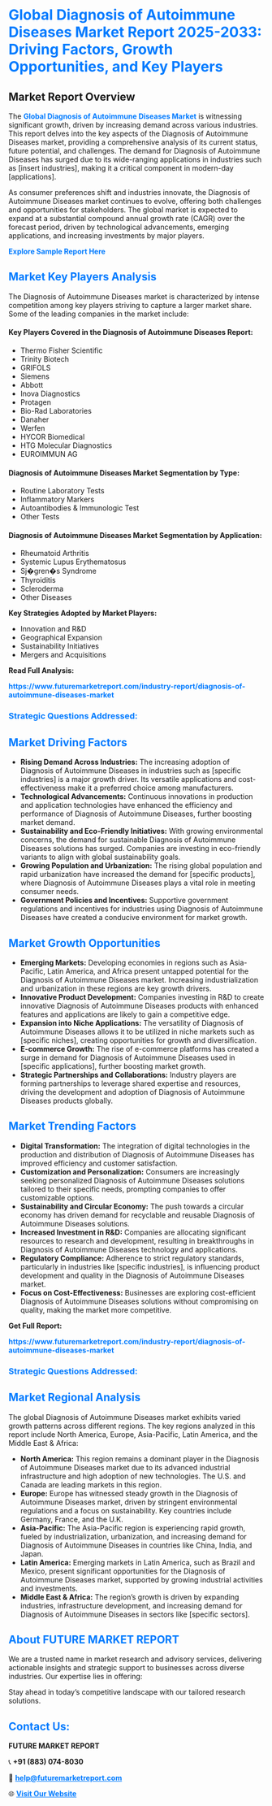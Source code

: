<h1 style="color: #007BFF;">Global Diagnosis of Autoimmune Diseases Market Report 2025-2033: Driving Factors, Growth Opportunities, and Key Players</h1>

<section id="overview">
<h2>Market Report Overview</h2>
<p>The <a href="https://www.futuremarketreport.com/industry-report/diagnosis-of-autoimmune-diseases-market" style="color: #007BFF; text-decoration: none;"><strong>Global Diagnosis of Autoimmune Diseases Market</strong></a> is witnessing significant growth, driven by increasing demand across various industries. This report delves into the key aspects of the Diagnosis of Autoimmune Diseases market, providing a comprehensive analysis of its current status, future potential, and challenges. The demand for Diagnosis of Autoimmune Diseases has surged due to its wide-ranging applications in industries such as [insert industries], making it a critical component in modern-day [applications].</p>
<p>As consumer preferences shift and industries innovate, the Diagnosis of Autoimmune Diseases market continues to evolve, offering both challenges and opportunities for stakeholders. The global market is expected to expand at a substantial compound annual growth rate (CAGR) over the forecast period, driven by technological advancements, emerging applications, and increasing investments by major players.</p>
</section>

<section id="overview">
<p><a href="https://www.futuremarketreport.com/request-sample/reportId=78021" style="color: #007BFF; text-decoration: none;"><strong>Explore Sample Report Here</strong></a></p>
</section>

<section id="key-players">
<h2 style="color: #007BFF;">Market Key Players Analysis</h2>
<p>The Diagnosis of Autoimmune Diseases market is characterized by intense competition among key players striving to capture a larger market share. Some of the leading companies in the market include:</p>
<h4>Key Players Covered in the Diagnosis of Autoimmune Diseases Report:</h4>
<ul><li>Thermo Fisher Scientific</li><li>Trinity Biotech</li><li>GRIFOLS</li><li>Siemens</li><li>Abbott</li><li>Inova Diagnostics</li><li>Protagen</li><li>Bio-Rad Laboratories</li><li>Danaher</li><li>Werfen</li><li>HYCOR Biomedical</li><li>HTG Molecular Diagnostics</li><li>EUROIMMUN AG</li></ul>
<h4>Diagnosis of Autoimmune Diseases Market Segmentation by Type:</h4>
<ul><li>Routine Laboratory Tests</li><li>Inflammatory Markers</li><li>Autoantibodies &amp; Immunologic Test</li><li>Other Tests</li></ul>

<h4>Diagnosis of Autoimmune Diseases Market Segmentation by Application:</h4>
<ul><li>Rheumatoid Arthritis</li><li>Systemic Lupus Erythematosus</li><li>Sj�gren�s Syndrome</li><li>Thyroiditis</li><li>Scleroderma</li><li>Other Diseases</li></ul>
<p><strong>Key Strategies Adopted by Market Players:</strong></p>
<ul>
<li>Innovation and R&D</li>
<li>Geographical Expansion</li>
<li>Sustainability Initiatives</li>
<li>Mergers and Acquisitions</li>
</ul>
</section>

<section>
<p><strong>Read Full Analysis: </strong></p><a href="https://www.futuremarketreport.com/industry-report/diagnosis-of-autoimmune-diseases-market" style="color: #007BFF; text-decoration: none;"><strong>https://www.futuremarketreport.com/industry-report/diagnosis-of-autoimmune-diseases-market</strong></a>
<h3 style="color: #007BFF;">Strategic Questions Addressed:</h3>
</section>

<section id="driving-factors">
<h2 style="color: #007BFF;">Market Driving Factors</h2>
<ul>
<li><strong>Rising Demand Across Industries:</strong> The increasing adoption of Diagnosis of Autoimmune Diseases in industries such as [specific industries] is a major growth driver. Its versatile applications and cost-effectiveness make it a preferred choice among manufacturers.</li>
<li><strong>Technological Advancements:</strong> Continuous innovations in production and application technologies have enhanced the efficiency and performance of Diagnosis of Autoimmune Diseases, further boosting market demand.</li>
<li><strong>Sustainability and Eco-Friendly Initiatives:</strong> With growing environmental concerns, the demand for sustainable Diagnosis of Autoimmune Diseases solutions has surged. Companies are investing in eco-friendly variants to align with global sustainability goals.</li>
<li><strong>Growing Population and Urbanization:</strong> The rising global population and rapid urbanization have increased the demand for [specific products], where Diagnosis of Autoimmune Diseases plays a vital role in meeting consumer needs.</li>
<li><strong>Government Policies and Incentives:</strong> Supportive government regulations and incentives for industries using Diagnosis of Autoimmune Diseases have created a conducive environment for market growth.</li>
</ul>
</section>

<section id="growth-opportunities">
<h2 style="color: #007BFF;">Market Growth Opportunities</h2>
<ul>
<li><strong>Emerging Markets:</strong> Developing economies in regions such as Asia-Pacific, Latin America, and Africa present untapped potential for the Diagnosis of Autoimmune Diseases market. Increasing industrialization and urbanization in these regions are key growth drivers.</li>
<li><strong>Innovative Product Development:</strong> Companies investing in R&D to create innovative Diagnosis of Autoimmune Diseases products with enhanced features and applications are likely to gain a competitive edge.</li>
<li><strong>Expansion into Niche Applications:</strong> The versatility of Diagnosis of Autoimmune Diseases allows it to be utilized in niche markets such as [specific niches], creating opportunities for growth and diversification.</li>
<li><strong>E-commerce Growth:</strong> The rise of e-commerce platforms has created a surge in demand for Diagnosis of Autoimmune Diseases used in [specific applications], further boosting market growth.</li>
<li><strong>Strategic Partnerships and Collaborations:</strong> Industry players are forming partnerships to leverage shared expertise and resources, driving the development and adoption of Diagnosis of Autoimmune Diseases products globally.</li>
</ul>
</section>

<section id="trending-factors">
<h2 style="color: #007BFF;">Market Trending Factors</h2>
<ul>
<li><strong>Digital Transformation:</strong> The integration of digital technologies in the production and distribution of Diagnosis of Autoimmune Diseases has improved efficiency and customer satisfaction.</li>
<li><strong>Customization and Personalization:</strong> Consumers are increasingly seeking personalized Diagnosis of Autoimmune Diseases solutions tailored to their specific needs, prompting companies to offer customizable options.</li>
<li><strong>Sustainability and Circular Economy:</strong> The push towards a circular economy has driven demand for recyclable and reusable Diagnosis of Autoimmune Diseases solutions.</li>
<li><strong>Increased Investment in R&D:</strong> Companies are allocating significant resources to research and development, resulting in breakthroughs in Diagnosis of Autoimmune Diseases technology and applications.</li>
<li><strong>Regulatory Compliance:</strong> Adherence to strict regulatory standards, particularly in industries like [specific industries], is influencing product development and quality in the Diagnosis of Autoimmune Diseases market.</li>
<li><strong>Focus on Cost-Effectiveness:</strong> Businesses are exploring cost-efficient Diagnosis of Autoimmune Diseases solutions without compromising on quality, making the market more competitive.</li>
</ul>
</section>

<section>
<p><strong>Get Full Report: </strong></p><a href="https://www.futuremarketreport.com/industry-report/diagnosis-of-autoimmune-diseases-market" style="color: #007BFF; text-decoration: none;"><strong>https://www.futuremarketreport.com/industry-report/diagnosis-of-autoimmune-diseases-market</strong></a>
<h3 style="color: #007BFF;">Strategic Questions Addressed:</h3>
</section>


<section id="regional-analysis">
<h2 style="color: #007BFF;">Market Regional Analysis</h2>
<p>The global Diagnosis of Autoimmune Diseases market exhibits varied growth patterns across different regions. The key regions analyzed in this report include North America, Europe, Asia-Pacific, Latin America, and the Middle East & Africa:</p>
<ul>
<li><strong>North America:</strong> This region remains a dominant player in the Diagnosis of Autoimmune Diseases market due to its advanced industrial infrastructure and high adoption of new technologies. The U.S. and Canada are leading markets in this region.</li>
<li><strong>Europe:</strong> Europe has witnessed steady growth in the Diagnosis of Autoimmune Diseases market, driven by stringent environmental regulations and a focus on sustainability. Key countries include Germany, France, and the U.K.</li>
<li><strong>Asia-Pacific:</strong> The Asia-Pacific region is experiencing rapid growth, fueled by industrialization, urbanization, and increasing demand for Diagnosis of Autoimmune Diseases in countries like China, India, and Japan.</li>
<li><strong>Latin America:</strong> Emerging markets in Latin America, such as Brazil and Mexico, present significant opportunities for the Diagnosis of Autoimmune Diseases market, supported by growing industrial activities and investments.</li>
<li><strong>Middle East & Africa:</strong> The region’s growth is driven by expanding industries, infrastructure development, and increasing demand for Diagnosis of Autoimmune Diseases in sectors like [specific sectors].</li>
</ul>
</section>

<footer>
<h2 style="color: #007BFF;">About FUTURE MARKET REPORT</h2>
<p>We are a trusted name in market research and advisory services, delivering actionable insights and strategic support to businesses across diverse industries. Our expertise lies in offering:</p>

<p>Stay ahead in today’s competitive landscape with our tailored research solutions.</p>

<h2 style="color: #007BFF;">Contact Us:</h2>
<p><strong>FUTURE MARKET REPORT</strong></p>
<p>📞 <strong>+91 (883) 074-8030</strong></p>
<p>📧 <strong><a href="mailto:help@futuremarketreport.com" style="color: #007BFF;">help@futuremarketreport.com</a></strong></p>
<p>🌐 <strong><a href="https://www.futuremarketreport.com/" style="color: #007BFF;">Visit Our Website</a></strong></p>
</footer>